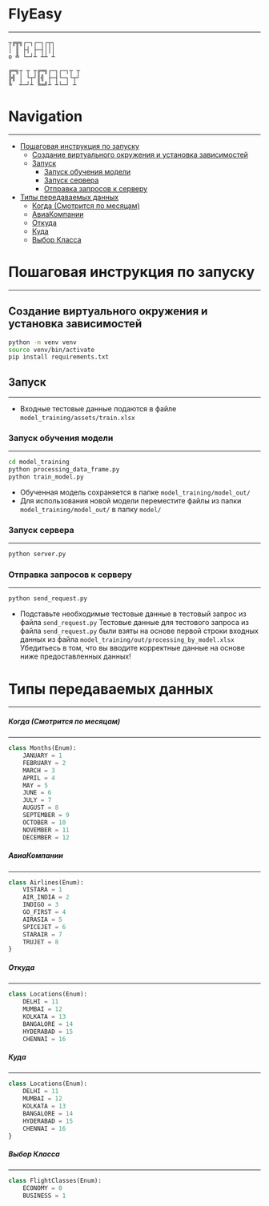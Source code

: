 # FlyEasy
----

```
┬╔╦╗┌─┐┌─┐┌┬┐
│ ║ ├┤ ├─┤│││
o ╩ └─┘┴ ┴┴ ┴
```

```
╔═╗┬ ┬ ┬╔═╗┌─┐┌─┐┬ ┬
╠╣ │ └┬┘║╣ ├─┤└─┐└┬┘
╚  ┴─┘┴ ╚═╝┴ ┴└─┘ ┴
```

# Navigation
----

<!--toc:start-->
- [Пошаговая инструкция по запуску](#пошаговая-инструкция-по-запуску)
  - [Создание виртуального окружения и установка зависимостей](#создание-виртуального-окружения-и-установка-зависимостей)
  - [Запуск](#запуск)
    - [Запуск обучения модели](#запуск-обучения-модели)
    - [Запуск сервера](#запуск-сервера)
    - [Отправка запросов к серверу](#отправка-запросов-к-серверу)
- [Типы передаваемых данных](#типы-передаваемых-данных)
    - [Когда (Смотрится по месяцам)](#когда-смотрится-по-месяцам)
    - [АвиаКомпании](#авиакомпании)
    - [Откуда](#откуда)
    - [Куда](#куда)
    - [Выбор Класса](#выбор-класса)
<!--toc:end-->


# Пошаговая инструкция по запуску
----
## Создание виртуального окружения и установка зависимостей
```sh
python -m venv venv
source venv/bin/activate
pip install requirements.txt
```

## Запуск
----
- Входные тестовые данные подаются в файле `model_training/assets/train.xlsx`

### Запуск обучения модели
----
```sh
cd model_training
python processing_data_frame.py
python train_model.py
```

- Обученная модель сохраняется в папке `model_training/model_out/`
- Для использования новой модели переместите файлы из папки `model_training/model_out/` в папку `model/`

### Запуск сервера
----
```sh
python server.py
```

### Отправка запросов к серверу
----
```sh
python send_request.py
```
- Подставьте необходимые тестовые данные в тестовый запрос из файла `send_request.py`
Тестовые данные для тестового запроса из файла `send_request.py` были взяты на основе первой строки входных данных из файла `model_training/out/processing_by_model.xlsx`
Убедитьесь в том, что вы вводите корректные данные на основе ниже предоставленных данных!


# Типы передаваемых данных
----

##### Когда (Смотрится по месяцам)
----
```python
class Months(Enum):
    JANUARY = 1
    FEBRUARY = 2
    MARCH = 3
    APRIL = 4
    MAY = 5
    JUNE = 6
    JULY = 7
    AUGUST = 8
    SEPTEMBER = 9
    OCTOBER = 10
    NOVEMBER = 11
    DECEMBER = 12
```

##### АвиаКомпании
----
```python
class Airlines(Enum):
    VISTARA = 1
    AIR_INDIA = 2
    INDIGO = 3
    GO_FIRST = 4
    AIRASIA = 5
    SPICEJET = 6
    STARAIR = 7
    TRUJET = 8
}
```

##### Откуда
----
```python
class Locations(Enum):
    DELHI = 11
    MUMBAI = 12
    KOLKATA = 13
    BANGALORE = 14
    HYDERABAD = 15
    CHENNAI = 16
```


##### Куда
----
```python
class Locations(Enum):
    DELHI = 11
    MUMBAI = 12
    KOLKATA = 13
    BANGALORE = 14
    HYDERABAD = 15
    CHENNAI = 16
}
```

##### Выбор Класса
----
```python
class FlightClasses(Enum):
    ECONOMY = 0
    BUSINESS = 1
```
